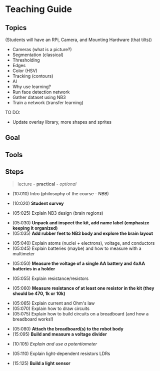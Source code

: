 # Teaching Guide

## Topics
(Students will have an RPi, Camera, and Mounting Hardware (that tilts))
- Cameras (what is a picture?)
- Segmentation (classical)
 - Thresholding
 - Edges
 - Color (HSV)
 - Tracking (contours)
- AI
 - Why use learning?
  - Run face detection network
  - Gather dataset using NB3
  - Train a network (transfer learning)

TO DO:
 - Update overlay library, more shapes and sprites

## Goal

## Tools

## Steps
> lecture - **practical** - *optional*

- (10:010) Intro (philosophy of the course - NBB)
+ (10:020) **Student survey**
- (05:025) Explain NB3 design (brain regions)
+ (05:030) **Unpack and inspect the kit, add name label (emphasize keeping it organized)**
+ (05:035) **Add rubber feet to NB3 body and explore the brain layout**
- (05:040) Explain atoms (nuclei + electrons), voltage, and conductors
- (05:045) Explain batteries (maybe) and how to measure with a multimeter
+ (05:050) **Measure the voltage of a single AA battery and 4xAA batteries in a holder**
- (05:055) Explain resistance/resistors
+ (05:060) **Measure resistance of at least one resistor in the kit (they should be 470, 1k or 10k)**
- (05:065) Explain current and Ohm's law
- (05:070) Explain how to draw circuits
- (05:075) Explain how to build circuits on a breadboard (and how a breadboard works!)
+ (05:080) **Attach the breadboard(s) to the robot body**
+ (15:095) **Build and measure a voltage divider**
* (10:105) *Explain and use a potentiometer*
- (05:110) Explain light-dependent resistors LDRs
+ (15:125) **Build a light sensor**
